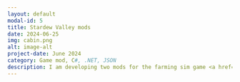 ```yaml
---
layout: default
modal-id: 5
title: Stardew Valley mods
date: 2024-06-25
img: cabin.png
alt: image-alt
project-date: June 2024
category: Game mod, C#, .NET, JSON
description: I am developing two mods for the farming sim game <a href="https://www.stardewvalley.net/"> Stardew Valley </a>. One is a mod that adds the crop saffron into the game, and another is a mod that makes rocks and gemstones edible (per <a href="https://github.com/StardewModders/mod-ideas/issues/1174"> this </a> idea in the SDV mod ideas repository). Both mods are still in active development.
---
```

